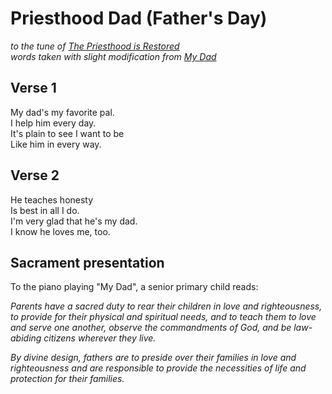 # Priesthood Dad (Father's Day)
_to the tune of [The Priesthood is Restored](https://www.churchofjesuschrist.org/music/library/childrens-songbook/the-priesthood-is-restored?lang=eng)   
words taken with slight modification from [My Dad](https://www.churchofjesuschrist.org/music/library/childrens-songbook/my-dad?lang=eng)_   

## Verse 1
My dad's my favorite pal.  
I help him every day.  
It's plain to see I want to be  
Like him in every way.

## Verse 2
He teaches honesty  
Is best in all I do.  
I'm very glad that he's my dad.  
I know he loves me, too.  


## Sacrament presentation
To the piano playing "My Dad", a senior primary child reads:

_Parents have a sacred duty to rear their children in love and righteousness, to provide for their physical and spiritual needs, and to teach them to love and serve one another, observe the commandments of God, and be law-abiding citizens wherever they live._

_By divine design, fathers are to preside over their families in love and righteousness and are responsible to provide the necessities of life and protection for their families._
